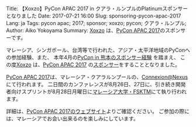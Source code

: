 Title: 【Xoxzo】PyCon APAC 2017 in クアラ・ルンプルのPlatinumスポンサーとなりました
Date: 2017-07-21 16:00
Slug: sponsoring-pycon-apac-2017
Lang: ja
Tags: pycon apac; 2017; sponsor; xoxzo; pycon; クアラ・ルンプル;
Author: Aiko Yokoyama
Summary: [Xoxzo](https://info.xoxzo.com/ja/) は、[PyCon APAC 2017](https://pycon.my/2017/07/17/announcing-xoxzo-as-our-platinum-sponsor/)のスポンサーです。

マレーシア、シンガポール、台湾等で行われた、アジア・太平洋地域のPyConへの参加経験、また、
本年4月の[PyCon in 熊本のスポンサー経験](https://blog.xoxzo.com/ja/2017/02/01/pycon-kumamoto-2017/) を踏まえ、
この度[Xoxzo](https://info.xoxzo.com/ja/) は、[PyCon APAC 2017](https://pycon.my/) の[スポンサー](https://pycon.my/2017/07/17/announcing-xoxzo-as-our-platinum-sponsor/)をすることとなりました。

[PyCon APAC 2017](https://pycon.my/)は、マレーシア・クアラルンプールの、[Connexion@Nexus](http://www.bangsarsouth.com/uoa-property/connexion/)にて行われます。
二日間のカンファレンスが8月26日、27日に、引き続き開発者向けスプリントが8月28日月曜日に[マレーシア大学・FSKTM](http://www.fsktm.um.edu.my/)にて執り行われます。

詳細は、[PyCon APAC 2017のウェブサイト](https://pycon.my/)よりご確認ください。
ご参加の際には、マレーシアでお会い出来るのを楽しみにしています。








